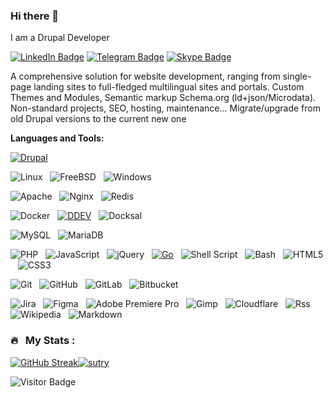 ### Hi there 👋
I am a Drupal Developer

<!--<p align="center">-->
<a href="https://www.linkedin.com/in/andrew-vtyurin-02391514"><img src="https://img.shields.io/badge/LinkedIn-blue?style=for-the-badge&logo=linkedin&logoColor=white" alt="LinkedIn Badge"></a>
[![Telegram Badge](https://img.shields.io/badge/Telegram-2CA5E0?style=for-the-badge&logo=telegram&logoColor=white)](https://t.me/Advert_plus)
[![Skype Badge](https://img.shields.io/badge/Skype-%2300AFF0.svg?style=for-the-badge&logo=Skype&logoColor=white)](https://join.skype.com/invite/DUtiP5D0h8V0)

A comprehensive solution for website development, ranging from single-page landing sites to full-fledged multilingual sites and portals. 
Custom Themes and Modules, Semantic markup Schema.org (ld+json/Microdata). Non-standard projects, SEO, hosting, maintenance...
Migrate/upgrade from old Drupal versions to the current new one 
<!--</p>-->

**Languages and Tools:**

[![Drupal](https://img.shields.io/badge/drupal-%230678BE.svg?style=for-the-badge&logo=drupal&logoColor=white)](https://www.drupal.org/u/sutry)

![Linux](https://img.shields.io/badge/-Linux?logo=Linux&style=social&label=Linux&color=magenta)&nbsp;&nbsp;
![FreeBSD](https://img.shields.io/badge/-Linux?logo=FreeBSD&style=social&label=FreeBSD&color=magenta)&nbsp;&nbsp;
![Windows](https://img.shields.io/badge/-Windows?logo=Windows&style=social&label=Windows&color=magenta)&nbsp;&nbsp;

![Apache](https://img.shields.io/badge/-Apache?logo=Apache&style=social&label=Apache&color=magenta)&nbsp;&nbsp;
![Nginx](https://img.shields.io/badge/-Nginx?logo=Nginx&style=social&label=Nginx&color=magenta)&nbsp;&nbsp;
![Redis](https://img.shields.io/badge/-Redis?logo=Redis&style=social&label=Redis&color=magenta)&nbsp;&nbsp;

![Docker](https://img.shields.io/badge/-Docker?logo=Docker&style=social&label=Docker&color=magenta)&nbsp;&nbsp;
[![DDEV](https://img.shields.io/badge/-DDEV?logo=DDEV&style=social&label=DDEV&color=magenta)](https://ddev.com{:target="_blank"})&nbsp;&nbsp;
![Docksal](https://img.shields.io/badge/-Docksal?logo=Docksal&style=social&label=Docksal&color=magenta)&nbsp;&nbsp;

![MySQL](https://img.shields.io/badge/-MySQL?logo=mysql&style=social&label=MySQL&color=yellow)&nbsp;&nbsp;
![MariaDB](https://img.shields.io/badge/-MariaDB?logo=MariaDB&style=social&label=MariaDB&color=magenta)&nbsp;&nbsp;

![PHP](https://img.shields.io/badge/-PHP?logo=PHP&label=PHP&style=social&color=magenta)&nbsp;&nbsp;
![JavaScript](https://img.shields.io/badge/-JavaScript?logo=JavaScript&label=JavaScript&style=social&color=magenta)&nbsp;&nbsp;
![jQuery](https://img.shields.io/badge/-jQuery?logo=jQuery&style=social&label=jQuery&color=magenta)&nbsp;&nbsp;
[![Go](https://img.shields.io/badge/-go?logo=go&label=go&style=social&color=magenta)](https://go.dev)&nbsp;&nbsp;
![Shell Script](https://img.shields.io/badge/-shell_script?logo=gnu-bash&label=shell_script&style=social&color=magenta)&nbsp;&nbsp;
![Bash](https://img.shields.io/badge/-shell_script?logo=gnu-bash&label=Bash&style=social&color=blue)&nbsp;&nbsp;
![HTML5](https://img.shields.io/badge/-html5?logo=html5&label=html5&style=social&color=magenta)&nbsp;&nbsp;
![CSS3](https://img.shields.io/badge/-CSS3?logo=CSS3&label=CSS3&style=social&color=magenta)&nbsp;&nbsp;


![Git](https://img.shields.io/badge/-Git?logo=git&style=social&label=Git&labelColor=green)&nbsp;&nbsp;
![GitHub](https://img.shields.io/badge/-GitHub?logo=github&style=social&label=GitHub&labelColor=green)&nbsp;&nbsp;
![GitLab](https://img.shields.io/badge/-GitLab?logo=GitLab&style=social&label=GitLab&labelColor=green)&nbsp;&nbsp;
![Bitbucket](https://img.shields.io/badge/-Bitbucket?logo=Bitbucket&style=social&label=Bitbucket&labelColor=green)&nbsp;&nbsp;

![Jira](https://img.shields.io/badge/-Jira?logo=Jira&label=Jira&style=social&color=magenta)&nbsp;&nbsp;
![Figma](https://img.shields.io/badge/-Figma?logo=Figma&style=social&label=Figma&color=magenta)&nbsp;&nbsp;
![Adobe Premiere Pro](https://img.shields.io/badge/-Adobe%20Premiere%20Pro?logo=Adobe%20Premiere%20Pro&style=social&label=Adobe%20Premiere%20Pro&color=magenta)&nbsp;&nbsp;
![Gimp](https://img.shields.io/badge/-Gimp?logo=Gimp&style=social&label=Gimp&color=magenta)&nbsp;&nbsp;
![Cloudflare](https://img.shields.io/badge/-Cloudflare?logo=Cloudflare&label=Cloudflare&style=social&color=magenta)&nbsp;&nbsp;
![Rss](https://img.shields.io/badge/-Rss?logo=Rss&style=social&label=Rss&color=magenta)&nbsp;&nbsp;
![Wikipedia](https://img.shields.io/badge/-Wikipedia?logo=Wikipedia&style=social&label=Wikipedia&color=magenta)&nbsp;&nbsp;
![Markdown](https://img.shields.io/badge/-Markdown?logo=Markdown&label=Markdown&style=social&color=magenta)&nbsp;&nbsp;




### 🔥 &nbsp; My Stats :
[![GitHub Streak](http://github-readme-streak-stats.herokuapp.com?user=Sutry&theme=default)](https://git.io/streak-stats)<a href="https://github.com/ryo-ma/github-profile-trophy"><img src="https://github-profile-trophy.vercel.app/?username=sutry&rank=S" alt="sutry" /></a>

![Visitor Badge](https://visitor-badge.laobi.icu/badge?page_id=Sutry.Sutry)





<!--
**Sutry/Sutry** is a ✨ _special_ ✨ repository because its `README.md` (this file) appears on your GitHub profile.

Here are some ideas to get you started:

- 🔭 I’m currently working on ...
- 🌱 I’m currently learning ...
- 👯 I’m looking to collaborate on ...
- 🤔 I’m looking for help with ...
- 💬 Ask me about ...
- 📫 How to reach me: ...
- 😄 Pronouns: ...
- ⚡ Fun fact: ...
-->
